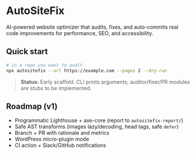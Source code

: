 # AutoSiteFix

AI-powered website optimizer that audits, fixes, and auto-commits real code improvements for performance, SEO, and accessibility.

## Quick start
```bash
# in a repo you want to audit
npx autositefix --url https://example.com --pages 2 --dry-run
```

> **Status:** Early scaffold. CLI prints arguments; auditor/fixer/PR modules are stubs to be implemented.

## Roadmap (v1)

* Programmatic Lighthouse + axe-core (report to `autositefix-report/`)
* Safe AST transforms (images lazy/decoding, head tags, safe `defer`)
* Branch + PR with rationale and metrics
* WordPress micro-plugin mode
* CI action + Slack/GitHub notifications